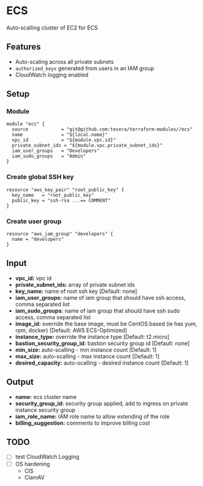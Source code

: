 # ECS
Auto-scalling cluster of EC2 for ECS

## Features
- Auto-scaling across all private subnets
- `authorized_keys` generated from users in an IAM group
- CloudWatch logging enabled

## Setup
### Module
```hcl-terraform
module "ecs" {
  source            = "git@github.com:tesera/terraform-modules//ecs"
  name              = "${local.name}"
  vpc_id            = "${module.vpc.id}"
  private_subnet_ids = "${module.vpc.private_subnet_ids}"
  iam_user_groups   = "Developers"
  iam_sudo_groups   = "Admin"
}
```

### Create global SSH key
```hcl-terraform
resource "aws_key_pair" "root_public_key" {
  key_name   = "root_public_key"
  public_key = "ssh-rsa ...== COMMENT"
}
```

### Create user group
```hcl-terraform
resource "aws_iam_group" "developers" {
  name = "developers"
}
```

## Input
- **vpc_id:** vpc id
- **private_subnet_ids:** array of private subnet ids
- **key_name:** name of root ssh key [Default: none]
- **iam_user_groups:** name of iam group that should have ssh access, comma separated list
- **iam_sudo_groups:** name of iam group that should have ssh sudo access, comma separated list
- **image_id:** override the base image, must be CentOS based (ie has yum, rpm, docker) [Default: AWS ECS-Optimized]
- **instance_type:** override the instance type [Default: t2.micro]
- **bastion_security_group_id:** bastion security group id [Default: none]
- **min_size:** auto-scalling - min instance count [Default: 1]
- **max_size:** auto-scalling - max instance count [Default: 1]
- **desired_capacity:** auto-scalling - desired instance count [Default: 1]

## Output
- **name:** ecs cluster name
- **security_group_id:** security group applied, add to ingress on private instance security group
- **iam_role_name:** IAM role name to allow extending of the role
- **billing_suggestion:** comments to improve billing cost


## TODO
- [ ] test CloudWatch Logging
- [ ] OS hardening
  - CIS
  - ClamAV
